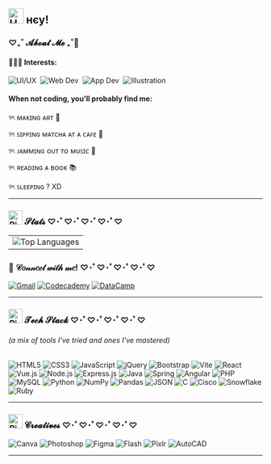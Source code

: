 ## <img src="https://img.icons8.com/fluency/48/000000/hello-kitty.png" width="30" height="30" alt="Hello Kitty"  />   нєу! 

### ♡₊˚ 𝓐𝓫𝓸𝓾𝓽 𝓜𝓮  ₊˚🎀 

#### 👩🏻‍💻 Interests:
<div style="display: flex; flex-wrap: wrap; gap: 8px;">
  <img src="https://img.shields.io/badge/🎨_UI/UX-FFC0CB?style=flat&logo=adobexd&logoColor=white" alt="UI/UX">
  <img src="https://img.shields.io/badge/💻_Web_Dev-61DAFB?style=flat&logo=react&logoColor=white" alt="Web Dev">
  <img src="https://img.shields.io/badge/📱_App_Dev-02569B?style=flat&logo=flutter&logoColor=white" alt="App Dev">
  <img src="https://img.shields.io/badge/✏️_Illustration-FF9EB6?style=flat&logo=adobe_illustrator&logoColor=white" alt="Illustration">
</div>


#### When not coding, you’ll probably find me:

୨ৎ ᴍᴀᴋɪɴɢ ᴀʀᴛ 🎨

୨ৎ ꜱɪᴘᴘɪɴɢ ᴍᴀᴛᴄʜᴀ ᴀᴛ ᴀ ᴄᴀꜰᴇ 🍵

୨ৎ ᴊᴀᴍᴍɪɴɢ ᴏᴜᴛ ᴛᴏ ᴍᴜꜱɪᴄ 🎸

୨ৎ ʀᴇᴀᴅɪɴɢ ᴀ ʙᴏᴏᴋ 📚

୨ৎ ꜱʟᴇᴇᴘɪɴɢ ? XD 



---
### <img src="https://cdn-icons-png.flaticon.com/512/12709/12709566.png" width="28" height="28" alt="Pink bow"/> 𝓢𝓽𝓪𝓽𝓼    ♡･ﾟ♡･ﾟ♡･ﾟ♡･ﾟ♡

<table>
  <tr>
    <td>
     <img src="https://github-readme-stats.vercel.app/api/top-langs/?username=missglasses&layout=compact&hide_border=true&title_color=e25098&text_color=333333&bg_color=ffffff&langs_count=6&hide=scss" alt="Top Languages" />
  </tr>
</table>



### 💌 𝒞𝑜𝓃𝓃𝑒𝒸𝓉 𝓌𝒾𝓉𝒽 𝓂𝑒! ♡･ﾟ♡･ﾟ♡･ﾟ♡･ﾟ♡

[![Gmail](https://img.shields.io/badge/cindylepss@gmail.com-FFB6C1?style=for-the-badge&logo=gmail&logoColor=EA4335&labelColor=FFDBE9)](mailto:cindylepss@gmail.com)
[![Codecademy](https://img.shields.io/badge/Codecademy_•_missglasses-1F4056?style=for-the-badge&logo=codecademy&logoColor=white)](https://codecademy.com/profiles/missglasses) [![DataCamp](https://img.shields.io/badge/Datacamp_•_Cindy_Lepatan-05192D?style=for-the-badge&logo=datacamp&logoColor=03E860)](https://www.datacamp.com/portfolio/22103328) 

---

### <img src="https://cdn-icons-png.flaticon.com/512/12709/12709566.png" width="28" height="28" alt="Pink bow"/> 𝓣𝓮𝓬𝓱 𝓢𝓽𝓪𝓬𝓴    ♡･ﾟ♡･ﾟ♡･ﾟ♡･ﾟ♡
###### (a mix of tools I've tried and ones I've mastered)

![HTML5](https://img.shields.io/badge/html5-%23E34F26.svg?style=for-the-badge&logo=html5&logoColor=white) ![CSS3](https://img.shields.io/badge/css3-%231572B6.svg?style=for-the-badge&logo=css3&logoColor=white) ![JavaScript](https://img.shields.io/badge/javascript-%23323330.svg?style=for-the-badge&logo=javascript&logoColor=%23F7DF1E) ![jQuery](https://img.shields.io/badge/jquery-%230769AD.svg?style=for-the-badge&logo=jquery&logoColor=white) ![Bootstrap](https://img.shields.io/badge/bootstrap-%23563D7C.svg?style=for-the-badge&logo=bootstrap&logoColor=white) ![Vite](https://img.shields.io/badge/vite-646CFF?style=for-the-badge&logo=vite&logoColor=FFD62E) ![React](https://img.shields.io/badge/react-%2320232a.svg?style=for-the-badge&logo=react&logoColor=%2361DAFB) ![Vue.js](https://img.shields.io/badge/vue.js-35495E?style=for-the-badge&logo=vue.js&logoColor=4FC08D)
 ![Node.js](https://img.shields.io/badge/node.js-339933?style=for-the-badge&logo=nodedotjs&logoColor=white) ![Express.js](https://img.shields.io/badge/express.js-%23404d59.svg?style=for-the-badge&logo=express&logoColor=%2361DAFB) ![Java](https://img.shields.io/badge/java-%23ED8B00.svg?style=for-the-badge&logo=openjdk&logoColor=white) ![Spring](https://img.shields.io/badge/spring-%236DB33F.svg?style=for-the-badge&logo=spring&logoColor=white) ![Angular](https://img.shields.io/badge/angular-%23DD0031.svg?style=for-the-badge&logo=angular&logoColor=white)
 ![PHP](https://img.shields.io/badge/php-%23777BB4.svg?style=for-the-badge&logo=php&logoColor=white) ![MySQL](https://img.shields.io/badge/mysql-%2300f.svg?style=for-the-badge&logo=mysql&logoColor=white) ![Python](https://img.shields.io/badge/python-3670A0?style=for-the-badge&logo=python&logoColor=ffdd54) ![NumPy](https://img.shields.io/badge/numpy-%23013243.svg?style=for-the-badge&logo=numpy&logoColor=white) ![Pandas](https://img.shields.io/badge/pandas-%23150458.svg?style=for-the-badge&logo=pandas&logoColor=white) ![JSON](https://img.shields.io/badge/json-%23000000.svg?style=for-the-badge&logo=json&logoColor=white) ![C](https://img.shields.io/badge/C-%2300599C.svg?style=for-the-badge&logo=c&logoColor=white) ![Cisco](https://img.shields.io/badge/cisco-%23004997.svg?style=for-the-badge&logo=cisco&logoColor=white) ![Snowflake](https://img.shields.io/badge/Snowflake-29B5E8?style=for-the-badge&logo=snowflake&logoColor=white) ![Ruby](https://img.shields.io/badge/ruby-%23CC342D.svg?style=for-the-badge&logo=ruby&logoColor=white)


---
### <img src="https://cdn-icons-png.flaticon.com/512/12709/12709566.png" width="28" height="28" alt="Pink bow"/> 𝓒𝓻𝓮𝓪𝓽𝓲𝓿𝓮𝓼    ♡･ﾟ♡･ﾟ♡･ﾟ♡･ﾟ♡ 

![Canva](https://img.shields.io/badge/Canva-%2300C4CC.svg?style=for-the-badge&logo=Canva&logoColor=white)  ![Photoshop](https://img.shields.io/badge/Adobe%20Photoshop-31A8FF.svg?style=for-the-badge&logo=Adobe%20Photoshop&logoColor=white)  ![Figma](https://img.shields.io/badge/Figma-%23F24E1E.svg?style=for-the-badge&logo=figma&logoColor=white)  ![Flash](https://img.shields.io/badge/Adobe%20Flash-F01529.svg?style=for-the-badge&logo=adobe&logoColor=white) ![Pixlr](https://img.shields.io/badge/Pixlr-00B2FF.svg?style=for-the-badge&logo=pixlr&logoColor=white) ![AutoCAD](https://img.shields.io/badge/AutoCAD-%23E12020.svg?style=for-the-badge&logo=autodesk&logoColor=white)

---
